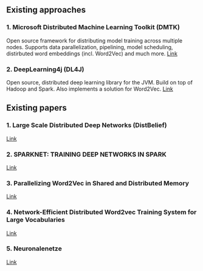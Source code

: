 ## Existing approaches

### 1. Microsoft Distributed Machine Learning Toolkit (DMTK)
Open source framework for distributing model training across multiple nodes. Supports data parallelization, pipelining, model scheduling, distirbuted word embeddings (incl. Word2Vec) and much more.
[Link](http://www.dmtk.io/)

### 2. DeepLearning4j (DL4J)
Open source, distributed deep learning library for the JVM. Build on top of Hadoop and Spark. Also implements a solution for Word2Vec.
[Link](https://deeplearning4j.org/)

## Existing papers

### 1. Large Scale Distributed Deep Networks (DistBelief)

[Link](http://papers.nips.cc/paper/4687-large-scale-distributed-deep-networks.pdf)

### 2. SPARKNET: TRAINING DEEP NETWORKS IN SPARK

[Link](https://arxiv.org/pdf/1511.06051.pdf)

### 3. Parallelizing Word2Vec in Shared and Distributed Memory

[Link](https://arxiv.org/abs/1604.04661)

### 4. Network-Efficient Distributed Word2vec Training System for Large Vocabularies

[Link](https://arxiv.org/abs/1606.08495)

### 5. Neuronalenetze

[Link](http://www.neuronalesnetz.de/downloads/neuronalesnetz_de.pdf)
